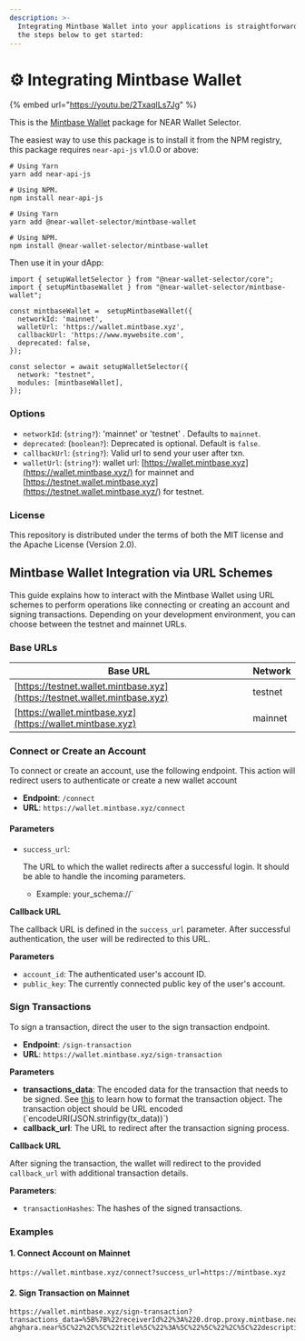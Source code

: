 ```yaml
---
description: >-
  Integrating Mintbase Wallet into your applications is straightforward. Follow
  the steps below to get started:
---
```


# ⚙️ Integrating Mintbase Wallet

{% embed url="https://youtu.be/2TxaqILs7Jg" %}

This is the [Mintbase Wallet](https://wallet.mintbase.xyz/) package for NEAR Wallet Selector.

The easiest way to use this package is to install it from the NPM registry, this package requires `near-api-js` v1.0.0 or above:

```
# Using Yarn
yarn add near-api-js

# Using NPM.
npm install near-api-js
```

```
# Using Yarn
yarn add @near-wallet-selector/mintbase-wallet

# Using NPM.
npm install @near-wallet-selector/mintbase-wallet
```

Then use it in your dApp:

```
import { setupWalletSelector } from "@near-wallet-selector/core";
import { setupMintbaseWallet } from "@near-wallet-selector/mintbase-wallet";

const mintbaseWallet =  setupMintbaseWallet({
  networkId: 'mainnet',
  walletUrl: 'https://wallet.mintbase.xyz',
  callbackUrl: 'https://www.mywebsite.com',
  deprecated: false,
});

const selector = await setupWalletSelector({
  network: "testnet",
  modules: [mintbaseWallet],
});
```

### Options

* `networkId`: (`string?`): 'mainnet' or 'testnet' . Defaults to `mainnet`.
* `deprecated`: (`boolean?`): Deprecated is optional. Default is `false`.
* `callbackUrl`: (`string?`): Valid url to send your user after txn.
* `walletUrl`: (`string?`): wallet url: [https://wallet.mintbase.xyz](https://wallet.mintbase.xyz/) for mainnet and [https://testnet.wallet.mintbase.xyz](https://testnet.wallet.mintbase.xyz/) for testnet.

### License

This repository is distributed under the terms of both the MIT license and the Apache License (Version 2.0).

## Mintbase Wallet Integration via URL Schemes

This guide explains how to interact with the Mintbase Wallet using URL schemes to perform operations like connecting or creating an account and signing transactions. Depending on your development environment, you can choose between the testnet and mainnet URLs.

### Base URLs

| Base URL                                                                   | Network |
| -------------------------------------------------------------------------- | ------- |
| [https://testnet.wallet.mintbase.xyz](https://testnet.wallet.mintbase.xyz) | testnet |
| [https://wallet.mintbase.xyz](https://wallet.mintbase.xyz)                 | mainnet |

### Connect or Create an Account

To connect or create an account, use the following endpoint. This action will redirect users to authenticate or create a new wallet account

* **Endpoint**: `/connect`
* **URL**: `https://wallet.mintbase.xyz/connect`

#### Parameters

*   `success_url`:&#x20;

    The URL to which the wallet redirects after a successful login. It should be able to handle the incoming parameters.

    * Example: your\_schema://\`

**Callback URL**

The callback URL is defined in the `success_url` parameter. After successful authentication, the user will be redirected to this URL.

**Parameters**

* `account_id`: The authenticated user's account ID.
* `public_key`: The currently connected public key of the user's account.&#x20;

### Sign Transactions

To sign a transaction, direct the user to the sign transaction endpoint.

* **Endpoint**: `/sign-transaction`
* **URL**: `https://wallet.mintbase.xyz/sign-transaction`

**Parameters**

* **transactions\_data**: The encoded data for the transaction that needs to be signed. See [this](https://github.com/near/wallet-selector/blob/main/packages/core/docs/api/transactions.md) to learn how to format the transaction object. The transaction object should be URL encoded (\`encodeURI(JSON.strinfigy(tx\_data))\`)&#x20;
* **callback\_url**: The URL to redirect after the transaction signing process.

**Callback URL**

After signing the transaction, the wallet will redirect to the provided `callback_url` with additional transaction details.

**Parameters**:

* `transactionHashes`: The hashes of the signed transactions.

### Examples

#### 1. **Connect Account on Mainnet**

```
https://wallet.mintbase.xyz/connect?success_url=https://mintbase.xyz
```

#### 2. **Sign Transaction on Mainnet**

```
https://wallet.mintbase.xyz/sign-transaction?transactions_data=%5B%7B%22receiverId%22%3A%220.drop.proxy.mintbase.near%22%2C%22actions%22%3A%5B%7B%22type%22%3A%22FunctionCall%22%2C%22params%22%3A%7B%22methodName%22%3A%22mint%22%2C%22args%22%3A%7B%22metadata%22%3A%22%7B%5C%22media%5C%22%3A%5C%22C6iWEOxKqUHJ2eAr5_3i0jyiYPLCcpUdoxRvM38xViM%5C%22%2C%5C%22creatorAddress%5C%22%3A%5C%22aurora-ahghara.near%5C%22%2C%5C%22title%5C%22%3A%5C%22%5C%22%2C%5C%22description%5C%22%3A%5C%22%5C%22%7D%22%2C%22nft_contract_id%22%3A%22drops.mintbase1.near%22%7D%2C%22gas%22%3A%22200000000000000%22%2C%22deposit%22%3A%2213500000000000000000000%22%7D%7D%5D%7D%5D&callback_url=https://mintbase.xyz
```
